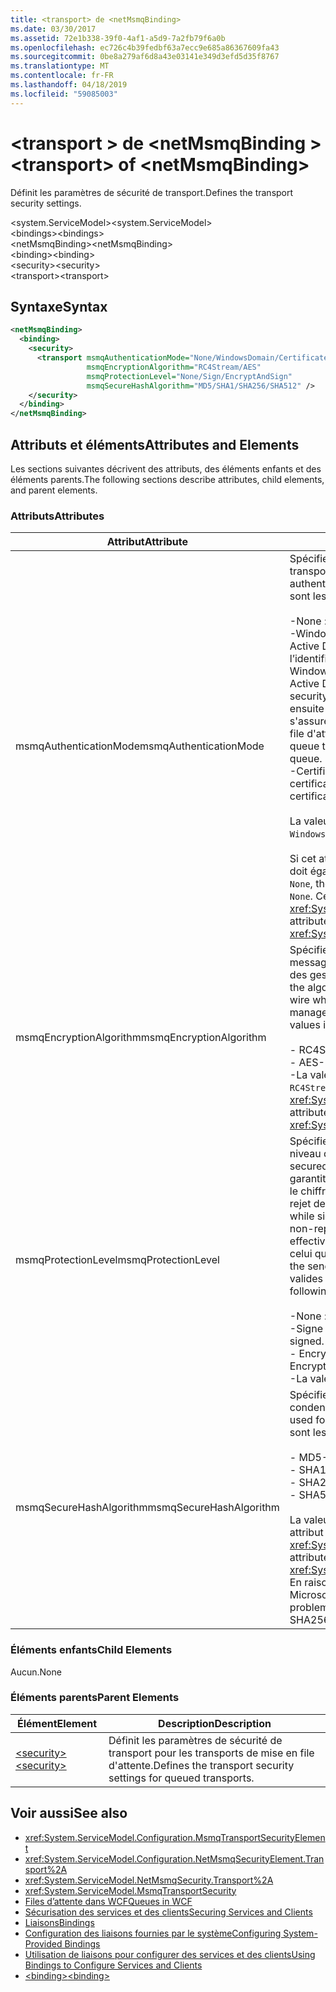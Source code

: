 ```yaml
---
title: <transport> de <netMsmqBinding>
ms.date: 03/30/2017
ms.assetid: 72e1b338-39f0-4af1-a5d9-7a2fb79f6a0b
ms.openlocfilehash: ec726c4b39fedbf63a7ecc9e685a86367609fa43
ms.sourcegitcommit: 0be8a279af6d8a43e03141e349d3efd5d35f8767
ms.translationtype: MT
ms.contentlocale: fr-FR
ms.lasthandoff: 04/18/2019
ms.locfileid: "59085003"
---
```

# <a name="transport-of-netmsmqbinding"></a><span data-ttu-id="57d74-102">\<transport > de \<netMsmqBinding ></span><span class="sxs-lookup"><span data-stu-id="57d74-102">\<transport> of \<netMsmqBinding></span></span>
<span data-ttu-id="57d74-103">Définit les paramètres de sécurité de transport.</span><span class="sxs-lookup"><span data-stu-id="57d74-103">Defines the transport security settings.</span></span>  
  
 <span data-ttu-id="57d74-104">\<system.ServiceModel></span><span class="sxs-lookup"><span data-stu-id="57d74-104">\<system.ServiceModel></span></span>  
<span data-ttu-id="57d74-105">\<bindings></span><span class="sxs-lookup"><span data-stu-id="57d74-105">\<bindings></span></span>  
<span data-ttu-id="57d74-106">\<netMsmqBinding></span><span class="sxs-lookup"><span data-stu-id="57d74-106">\<netMsmqBinding></span></span>  
<span data-ttu-id="57d74-107">\<binding></span><span class="sxs-lookup"><span data-stu-id="57d74-107">\<binding></span></span>  
<span data-ttu-id="57d74-108">\<security></span><span class="sxs-lookup"><span data-stu-id="57d74-108">\<security></span></span>  
<span data-ttu-id="57d74-109">\<transport></span><span class="sxs-lookup"><span data-stu-id="57d74-109">\<transport></span></span>  
  
## <a name="syntax"></a><span data-ttu-id="57d74-110">Syntaxe</span><span class="sxs-lookup"><span data-stu-id="57d74-110">Syntax</span></span>  
  
```xml  
<netMsmqBinding>
  <binding>
    <security>
      <transport msmqAuthenticationMode="None/WindowsDomain/Certificate"
                 msmqEncryptionAlgorithm="RC4Stream/AES"
                 msmqProtectionLevel="None/Sign/EncryptAndSign"
                 msmqSecureHashAlgorithm="MD5/SHA1/SHA256/SHA512" />
    </security>
  </binding>
</netMsmqBinding>
```  
  
## <a name="attributes-and-elements"></a><span data-ttu-id="57d74-111">Attributs et éléments</span><span class="sxs-lookup"><span data-stu-id="57d74-111">Attributes and Elements</span></span>  
 <span data-ttu-id="57d74-112">Les sections suivantes décrivent des attributs, des éléments enfants et des éléments parents.</span><span class="sxs-lookup"><span data-stu-id="57d74-112">The following sections describe attributes, child elements, and parent elements.</span></span>  
  
### <a name="attributes"></a><span data-ttu-id="57d74-113">Attributs</span><span class="sxs-lookup"><span data-stu-id="57d74-113">Attributes</span></span>  
  
|<span data-ttu-id="57d74-114">Attribut</span><span class="sxs-lookup"><span data-stu-id="57d74-114">Attribute</span></span>|<span data-ttu-id="57d74-115">Description</span><span class="sxs-lookup"><span data-stu-id="57d74-115">Description</span></span>|  
|---------------|-----------------|  
|<span data-ttu-id="57d74-116">msmqAuthenticationMode</span><span class="sxs-lookup"><span data-stu-id="57d74-116">msmqAuthenticationMode</span></span>|<span data-ttu-id="57d74-117">Spécifie comment le message doit être authentifié par le transport MSMQ.</span><span class="sxs-lookup"><span data-stu-id="57d74-117">Specifies how the message must be authenticated by the MSMQ transport.</span></span> <span data-ttu-id="57d74-118">Les valeurs valides sont les suivantes :</span><span class="sxs-lookup"><span data-stu-id="57d74-118">Valid values include the following:</span></span><br /><br /> <span data-ttu-id="57d74-119">-None : Aucune authentification.</span><span class="sxs-lookup"><span data-stu-id="57d74-119">-   None: No authentication.</span></span><br /><span data-ttu-id="57d74-120">-WindowsDomain : Le mécanisme d’authentification utilise Active Directory pour récupérer le certificat X.509 pour l’identificateur de sécurité associé au message.</span><span class="sxs-lookup"><span data-stu-id="57d74-120">-   WindowsDomain: The authentication mechanism uses Active Directory to retrieve the X.509 certificate for the security identifier associated with the message.</span></span> <span data-ttu-id="57d74-121">Il est ensuite utilisé pour vérifier l'ACL de la file d'attente afin de s'assurer que l'utilisateur a l'autorisation en écriture dans la file d'attente.</span><span class="sxs-lookup"><span data-stu-id="57d74-121">This is then used to check the ACL of the queue to ensure the user has write permission for the queue.</span></span><br /><span data-ttu-id="57d74-122">-Certificat : Le canal récupère le certificat du magasin de certificats.</span><span class="sxs-lookup"><span data-stu-id="57d74-122">-   Certificate: The channel retrieves the certificate from the certificate store.</span></span><br /><br /> <span data-ttu-id="57d74-123">La valeur par défaut est `WindowsDomain`.</span><span class="sxs-lookup"><span data-stu-id="57d74-123">The default is `WindowsDomain`.</span></span><br /><br /> <span data-ttu-id="57d74-124">Si cet attribut a la valeur `None`, l'attribut `msmqProtectionLevel` doit également être défini à `None`.</span><span class="sxs-lookup"><span data-stu-id="57d74-124">If this attribute is set to `None`, the `msmqProtectionLevel` attribute must also be set to `None`.</span></span> <span data-ttu-id="57d74-125">Cet attribut est de type <xref:System.ServiceModel.MsmqAuthenticationMode></span><span class="sxs-lookup"><span data-stu-id="57d74-125">This attribute is of type <xref:System.ServiceModel.MsmqAuthenticationMode></span></span>|  
|<span data-ttu-id="57d74-126">msmqEncryptionAlgorithm</span><span class="sxs-lookup"><span data-stu-id="57d74-126">msmqEncryptionAlgorithm</span></span>|<span data-ttu-id="57d74-127">Spécifie l'algorithme à utiliser pour le chiffrement des messages sur le câble lors du transfert de messages entre des gestionnaires de file d'attente de messages.</span><span class="sxs-lookup"><span data-stu-id="57d74-127">Specifies the algorithm to be used for message encryption on the wire when transferring messages between message queue managers.</span></span> <span data-ttu-id="57d74-128">Les valeurs valides sont les suivantes :</span><span class="sxs-lookup"><span data-stu-id="57d74-128">Valid values include the following:</span></span><br /><br /> <span data-ttu-id="57d74-129">-   RC4Stream</span><span class="sxs-lookup"><span data-stu-id="57d74-129">-   RC4Stream</span></span><br /><span data-ttu-id="57d74-130">-   AES</span><span class="sxs-lookup"><span data-stu-id="57d74-130">-   AES</span></span><br /><span data-ttu-id="57d74-131">-La valeur par défaut est `RC4Stream`.</span><span class="sxs-lookup"><span data-stu-id="57d74-131">-   The default value is `RC4Stream`.</span></span> <span data-ttu-id="57d74-132">Cet attribut est de type <xref:System.ServiceModel.MsmqEncryptionAlgorithm>.</span><span class="sxs-lookup"><span data-stu-id="57d74-132">This attribute is of type <xref:System.ServiceModel.MsmqEncryptionAlgorithm>.</span></span>|  
|<span data-ttu-id="57d74-133">msmqProtectionLevel</span><span class="sxs-lookup"><span data-stu-id="57d74-133">msmqProtectionLevel</span></span>|<span data-ttu-id="57d74-134">Spécifie la façon dont les messages sont sécurisés au niveau du transport MSMQ.</span><span class="sxs-lookup"><span data-stu-id="57d74-134">Specifies the way messages are secured at the level of the MSMQ transport.</span></span> <span data-ttu-id="57d74-135">Le chiffrement garantit l'intégrité des messages, tandis que la signature et le chiffrement garantissent à la fois l'intégrité et le non-rejet des messages.</span><span class="sxs-lookup"><span data-stu-id="57d74-135">Encryption ensures message integrity, while sign and encrypt ensures both message integrity and non-repudiation.</span></span> <span data-ttu-id="57d74-136">Autrement dit, le message a été effectivement envoyé par l'expéditeur et l'expéditeur est celui qu'il prétend.</span><span class="sxs-lookup"><span data-stu-id="57d74-136">That is, the message indeed came from the sender and the sender is who he says he is.</span></span> <span data-ttu-id="57d74-137">Les valeurs valides sont les suivantes :</span><span class="sxs-lookup"><span data-stu-id="57d74-137">Valid values include the following:</span></span><br /><br /> <span data-ttu-id="57d74-138">-None : Aucune protection.</span><span class="sxs-lookup"><span data-stu-id="57d74-138">-   None: No protection.</span></span><br /><span data-ttu-id="57d74-139">-Signe : Les messages sont signés.</span><span class="sxs-lookup"><span data-stu-id="57d74-139">-   Sign: Messages are signed.</span></span><br /><span data-ttu-id="57d74-140">-   EncryptAndSign: Les messages sont chiffrés et signés.</span><span class="sxs-lookup"><span data-stu-id="57d74-140">-   EncryptAndSign: Messages are encrypted and signed.</span></span><br /><span data-ttu-id="57d74-141">-La valeur par défaut est `Sign`.</span><span class="sxs-lookup"><span data-stu-id="57d74-141">-   The default is `Sign`.</span></span>|  
|<span data-ttu-id="57d74-142">msmqSecureHashAlgorithm</span><span class="sxs-lookup"><span data-stu-id="57d74-142">msmqSecureHashAlgorithm</span></span>|<span data-ttu-id="57d74-143">Spécifie l’algorithme de hachage à utiliser pour calculer le condensat de message.</span><span class="sxs-lookup"><span data-stu-id="57d74-143">Specifies the hash algorithm to be used for computing the message digest.</span></span> <span data-ttu-id="57d74-144">Les valeurs valides sont les suivantes :</span><span class="sxs-lookup"><span data-stu-id="57d74-144">Valid values include the following:</span></span><br /><br /> <span data-ttu-id="57d74-145">-   MD5</span><span class="sxs-lookup"><span data-stu-id="57d74-145">-   MD5</span></span><br /><span data-ttu-id="57d74-146">-   SHA1</span><span class="sxs-lookup"><span data-stu-id="57d74-146">-   SHA1</span></span><br /><span data-ttu-id="57d74-147">-   SHA256</span><span class="sxs-lookup"><span data-stu-id="57d74-147">-   SHA256</span></span><br /><span data-ttu-id="57d74-148">-   SHA512</span><span class="sxs-lookup"><span data-stu-id="57d74-148">-   SHA512</span></span><br /><br /> <span data-ttu-id="57d74-149">La valeur par défaut est `SHA1`.</span><span class="sxs-lookup"><span data-stu-id="57d74-149">The default is `SHA1`.</span></span> <span data-ttu-id="57d74-150">Cet attribut est de type <xref:System.ServiceModel.MsmqSecureHashAlgorithm>.</span><span class="sxs-lookup"><span data-stu-id="57d74-150">This attribute is of type <xref:System.ServiceModel.MsmqSecureHashAlgorithm>.</span></span><br><span data-ttu-id="57d74-151">En raison de problèmes de collision avec MD5 et SHA1, Microsoft recommande SHA256 ou mieux.</span><span class="sxs-lookup"><span data-stu-id="57d74-151">Due to collision problems with MD5 and SHA1, Microsoft recommends SHA256 or better.</span></span>|  
  
### <a name="child-elements"></a><span data-ttu-id="57d74-152">Éléments enfants</span><span class="sxs-lookup"><span data-stu-id="57d74-152">Child Elements</span></span>  
 <span data-ttu-id="57d74-153">Aucun.</span><span class="sxs-lookup"><span data-stu-id="57d74-153">None</span></span>  
  
### <a name="parent-elements"></a><span data-ttu-id="57d74-154">Éléments parents</span><span class="sxs-lookup"><span data-stu-id="57d74-154">Parent Elements</span></span>  
  
|<span data-ttu-id="57d74-155">Élément</span><span class="sxs-lookup"><span data-stu-id="57d74-155">Element</span></span>|<span data-ttu-id="57d74-156">Description</span><span class="sxs-lookup"><span data-stu-id="57d74-156">Description</span></span>|  
|-------------|-----------------|  
|[<span data-ttu-id="57d74-157">\<security></span><span class="sxs-lookup"><span data-stu-id="57d74-157">\<security></span></span>](../../../../../docs/framework/configure-apps/file-schema/wcf/security-of-netmsmqbinding.md)|<span data-ttu-id="57d74-158">Définit les paramètres de sécurité de transport pour les transports de mise en file d'attente.</span><span class="sxs-lookup"><span data-stu-id="57d74-158">Defines the transport security settings for queued transports.</span></span>|  
  
## <a name="see-also"></a><span data-ttu-id="57d74-159">Voir aussi</span><span class="sxs-lookup"><span data-stu-id="57d74-159">See also</span></span>

- <xref:System.ServiceModel.Configuration.MsmqTransportSecurityElement>
- <xref:System.ServiceModel.Configuration.NetMsmqSecurityElement.Transport%2A>
- <xref:System.ServiceModel.NetMsmqSecurity.Transport%2A>
- <xref:System.ServiceModel.MsmqTransportSecurity>
- [<span data-ttu-id="57d74-160">Files d’attente dans WCF</span><span class="sxs-lookup"><span data-stu-id="57d74-160">Queues in WCF</span></span>](../../../../../docs/framework/wcf/feature-details/queues-in-wcf.md)
- [<span data-ttu-id="57d74-161">Sécurisation des services et des clients</span><span class="sxs-lookup"><span data-stu-id="57d74-161">Securing Services and Clients</span></span>](../../../../../docs/framework/wcf/feature-details/securing-services-and-clients.md)
- [<span data-ttu-id="57d74-162">Liaisons</span><span class="sxs-lookup"><span data-stu-id="57d74-162">Bindings</span></span>](../../../../../docs/framework/wcf/bindings.md)
- [<span data-ttu-id="57d74-163">Configuration des liaisons fournies par le système</span><span class="sxs-lookup"><span data-stu-id="57d74-163">Configuring System-Provided Bindings</span></span>](../../../../../docs/framework/wcf/feature-details/configuring-system-provided-bindings.md)
- [<span data-ttu-id="57d74-164">Utilisation de liaisons pour configurer des services et des clients</span><span class="sxs-lookup"><span data-stu-id="57d74-164">Using Bindings to Configure Services and Clients</span></span>](../../../../../docs/framework/wcf/using-bindings-to-configure-services-and-clients.md)
- [<span data-ttu-id="57d74-165">\<binding></span><span class="sxs-lookup"><span data-stu-id="57d74-165">\<binding></span></span>](../../../../../docs/framework/misc/binding.md)
